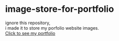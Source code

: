 # image-store-for-portfolio

ignore this repository,<br>
i made it to store my porfolio website images.
<br>
<a href="https://jomonh.netlify.app/">Click to see my portfolio</a>
